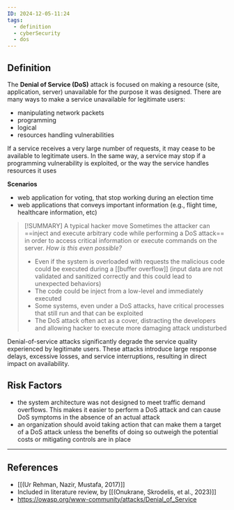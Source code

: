 ```yaml
---
ID: 2024-12-05-11:24
tags:
  - definition
  - cyberSecurity
  - dos
---
```

## Definition

The **Denial of Service (DoS)** attack is focused on making a resource (site, application, server) unavailable for the purpose it was designed. There are many ways to make a service unavailable for legitimate users:
- manipulating network packets
- programming
- logical
- resources handling vulnerabilities

If a service receives a very large number of requests, it may cease to be available to legitimate users. In the same way, a service may stop if a programming vulnerability is exploited, or the way the service handles resources it uses

**Scenarios**
- web application for voting, that stop working during an election time
- web applications that conveys important information (e.g., flight time, healthcare information, etc)


> [!SUMMARY] A typical hacker move
> Sometimes the attacker can ==inject and execute arbitrary code while performing a DoS attack== in order to access critical information or execute commands on the server.
> *How is this even possible?*
> - Even if the system is overloaded with requests the malicious code could be executed during a [[buffer overflow]] (input data are not validated and sanitized correctly and this could lead to unexpected behaviors)
> - The code could be inject from a low-level and immediately executed
> - Some systems, even under a DoS attacks, have critical processes that still run and that can be exploited
> - The DoS attack often act as a cover, distracting the developers and allowing hacker to execute more damaging attack undisturbed

Denial-of-service attacks significantly degrade the service quality experienced by legitimate users. These attacks introduce large response delays, excessive losses, and service interruptions, resulting in direct impact on availability.

## Risk Factors

- the system architecture was not designed to meet traffic demand overflows. This makes it easier to perform a DoS attack and can cause DoS symptoms in the absence of an actual attack
- an organization should avoid taking action that can make them a target of a DoS attack unless the benefits of doing so outweigh the potential costs or mitigating controls are in place



---
## References
- [[(Ur Rehman, Nazir, Mustafa, 2017)]]
- Included in literature review, by [[(Onukrane, Skrodelis, et al., 2023)]]
- https://owasp.org/www-community/attacks/Denial_of_Service